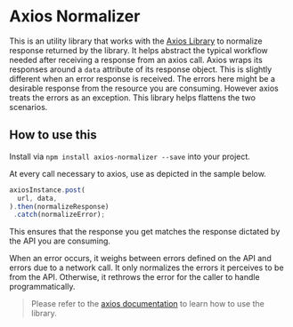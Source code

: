 # Axios Normalizer
This is an utility library that works with the [Axios Library](https://axios-http.com/) to normalize response returned by the library. It helps abstract the typical workflow needed after receiving a response from an axios call. Axios wraps its responses around a `data` attribute of its response object. This is slightly different when an error response is received. The errors here might be a desirable response from the resource you are consuming. However axios treats the errors as an exception. This library helps flattens the two scenarios.

## How to use this
Install via `npm install axios-normalizer --save` into your project.

At every call necessary to axios, use as depicted in the sample below.

```js
axiosInstance.post(
  url, data,
).then(normalizeResponse)
 .catch(normalizeError);
```
This ensures that the response you get matches the response dictated by the API you are consuming.

When an error occurs, it weighs between errors defined on the API and errors due to a network call. It only normalizes the errors it perceives to be from the API. Otherwise, it rethrows the error for the caller to handle programmatically.

> Please refer to the [axios documentation](https://axios-http.com/docs/intro) to learn how to use the library.
